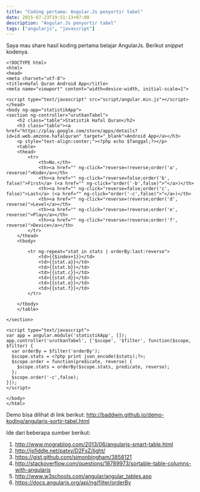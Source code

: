 ```yaml
---
title: "Coding pertama: Angular.Js penyortir tabel"
date: 2015-07-23T19:51:13+07:00
description: "Angular.Js penyortir tabel"
tags: ["angularjs", "javascript"]
---
```


Saya mau share hasil koding pertama belajar AngularJs. Berikut *snippet* kodenya.
<!--more-->

```
<!DOCTYPE html>
<html>
<head>
<meta charset="utf-8">
<title>Hafal Quran Android App</title>
<meta name="viewport" content="width=device-width, initial-scale=1">

<script type="text/javascript" src="script/angular.min.js"></script>
</head>
<body ng-app="statistikApp">
<section ng-controller="urutkanTabel">
    <h2 class="table">Statistik Hafal Quran</h2>
    <h3 class="table"><a href="https://play.google.com/store/apps/details?id=id.web.amzone.hafalquran" target="_blank">Android App</a></h3>
    <p style="text-align:center;"><?php echo $Tanggal;?></p>
    <table>
    <thead>
        <tr>
            <th>No.</th>
            <th><a href="" ng-click="reverse=!reverse;order('a', reverse)">Kode</a></th>
            <th><a href="" ng-click="reverse=false;order('b', false)">First</a> (<a href="" ng-click="order('-b',false)">^</a>)</th>
            <th><a href="" ng-click="reverse=false;order('c', false)">Last</a> (<a href="" ng-click="order('-c',false)">^</a>)</th>
            <th><a href="" ng-click="reverse=!reverse;order('d', reverse)">Level</a></th>
            <th><a href="" ng-click="reverse=!reverse;order('e', reverse)">Play</a></th>
            <th><a href="" ng-click="reverse=!reverse;order('f', reverse)">Device</a></th>
        </tr>
    </thead>
    <tbody>

        <tr ng-repeat="stat in stats | orderBy:last:reverse">
            <td>{{$index+1}}</td>
            <td>{{stat.a}}</td>
            <td>{{stat.b}}</td>
            <td>{{stat.c}}</td>
            <td>{{stat.d}}</td>
            <td>{{stat.e}}</td>
            <td>{{stat.f}}</td>
        </tr>

    </tbody>
    </table>

</section>

<script type="text/javascript">
var app = angular.module('statistikApp', []);
app.controller('urutkanTabel', ['$scope', '$filter', function($scope, $filter) {
  var orderBy = $filter('orderBy');
  $scope.stats = <?php print json_encode($stats);?>;
  $scope.order = function(predicate, reverse) {
    $scope.stats = orderBy($scope.stats, predicate, reverse);
  };
  $scope.order('-c',false);
}]);
</script>

</body>
</html>
```

Demo bisa dilihat di link berikut: <http://baddwin.github.io/demo-koding/angularjs-sortir-tabel.html>

Ide dari beberapa sumber berikut:

1. <http://www.mograblog.com/2013/06/angularjs-smart-table.html>
2. <http://jsfiddle.net/patxy/D2FsZ/light/>
3. <https://gist.github.com/simonbingham/3858121>
4. <http://stackoverflow.com/questions/18789973/sortable-table-columns-with-angularjs>
5. <http://www.w3schools.com/angular/angular_tables.asp>
6. <https://docs.angularjs.org/api/ng/filter/orderBy>
